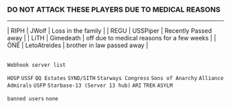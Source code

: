 ### DO NOT ATTACK THESE PLAYERS DUE TO MEDICAL REASONS
---
| RIPH | JWolf | Loss in the family |
| REGU | USSPiper | Recently Passed away | 
| LiTH | Gimedeath | off due to medical reasons for a few weeks |
| ÔŃÊ | LetoAtreides | brother in law passed away |
<br>
<br>

`Webhook server list`

`HOSP`
`USSF`
`QQ Estates`
`SYND/SITH`
`Starways Congress`
`Sons of Anarchy`
`Alliance Admirals`
`USFP`
`Starbase-13 (Server 13 hub)`
`ARI`
`TREK`
`ASYLM`


`banned users`
`none`
